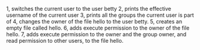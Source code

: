 1, switches the current user to the user betty
2,  prints the effective username of the current user
3, prints all the groups the current user is part of
4, changes the owner of the file hello to the user betty.
5, creates an empty file called hello.
6, adds execute permission to the owner of the file hello.
7, adds execute permission to the owner and the group owner, and read permission to other users, to the file hello.
